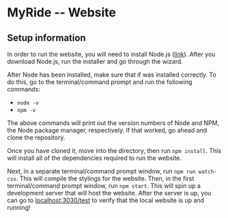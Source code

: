 # MyRide -- Website

## Setup information

In order to run the website, you will need to install Node.js ([link](https://nodejs.org/en/download/)). After you download Node.js, run the installer and go through the wizard.

After Node has been installed, make sure that if was installed correctly. To do this, go to the terminal/command prompt and run the following commands:

* `node -v`
* `npm -v`

The above commands will print out the version numbers of Node and NPM, the Node package manager, respectively. If that worked, go ahead and clone the repository.

Once you have cloned it, move into the directory, then run `npm install`. This will install all of the dependencies required to run the website.

Next, in a separate terminal/command prompt window, run  `npm run watch-css`. This will compile the stylings for the website. Then, in the first terminal/command prompt window, run `npm start`. This will spin up a development server that will host the website. After the server is up, you can go to [localhost:3030/test](localhost:3030/test) to verify that the local website is up and running!

